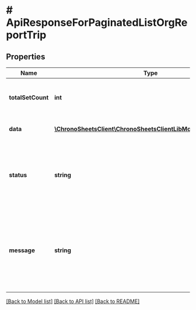 # # ApiResponseForPaginatedListOrgReportTrip

## Properties

Name | Type | Description | Notes
------------ | ------------- | ------------- | -------------
**totalSetCount** | **int** | The count of total records that are being paginated | [optional] 
**data** | [**\ChronoSheetsClient\ChronoSheetsClientLibModel\OrgReportTrip[]**](OrgReportTrip.md) | The main Data of the response | [optional] 
**status** | **string** | The API response status. Indicates if the request was successful, failed or was unauthorised. | [optional] 
**message** | **string** | A message to accompany the response status.  If the Status is failed, this message will hint why it failed and what you need to do. | [optional] 

[[Back to Model list]](../../README.md#documentation-for-models) [[Back to API list]](../../README.md#documentation-for-api-endpoints) [[Back to README]](../../README.md)


